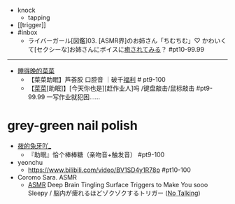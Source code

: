 - knock
    - tapping
- [[trigger]]
- #inbox
    - ライバーガール[図鑑]03. [ASMR界]のお姉さん「ちむちむ」♡ かわいくて[セクシーな]お姉さんにボイスに[癒されてみる](https://livernet.jp/a/4382)？ #pt10-99.99
- ---
- [睡得晚的菜菜](https://space.bilibili.com/35934206)
    - 【菜菜助眠】芦荟胶 口腔音 ｜破千[福利](https://www.bilibili.com/video/BV16h411a73h) # pt9-100
    - 【[菜菜](https://www.bilibili.com/video/BV1cf4y147Hf)[助眠]】[今天你也是][赶作业人]吗 /键盘敲击/鼠标敲击 #pt9-99.99
一写作业就犯困……
# grey-green nail polish
- [莜的兔牙吖_](https://space.bilibili.com/11858931/video)
    - 『助眠』恰个棒棒糖（亲吻音+触发音） #pt9-100
- yeonchu
    - https://www.bilibili.com/video/BV1SD4y1R78p   #pt10-100
- Coromo Sara. ASMR
    - [ASMR](https://youtu.be/nFaGm517qeQ) Deep Brain Tingling Surface Triggers to Make You sooo Sleepy / 脳内が痺れるほどゾクゾクするトリガー ([No Talking](https://www.bilibili.com/video/BV19y4y1v7Pm))
